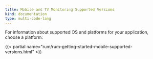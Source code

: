 ```yaml
---
title: Mobile and TV Monitoring Supported Versions
kind: documentation
type: multi-code-lang
---
```


For information about supported OS and platforms for your application, choose a platform:

{{< partial name="rum/rum-getting-started-mobile-supported-versions.html" >}}